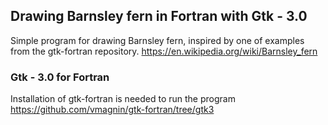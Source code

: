 ## Drawing Barnsley fern in Fortran with Gtk - 3.0
Simple program for drawing Barnsley fern, inspired by one of examples from the gtk-fortran repository.
<https://en.wikipedia.org/wiki/Barnsley_fern>

### Gtk - 3.0 for Fortran
Installation of gtk-fortran is needed to run the program
<https://github.com/vmagnin/gtk-fortran/tree/gtk3>

